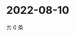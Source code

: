 # 2022-08-10

共 0 条

<!-- BEGIN WEIBO -->
<!-- 最后更新时间 Wed Aug 10 2022 01:19:08 GMT+0800 (China Standard Time) -->

<!-- END WEIBO -->
